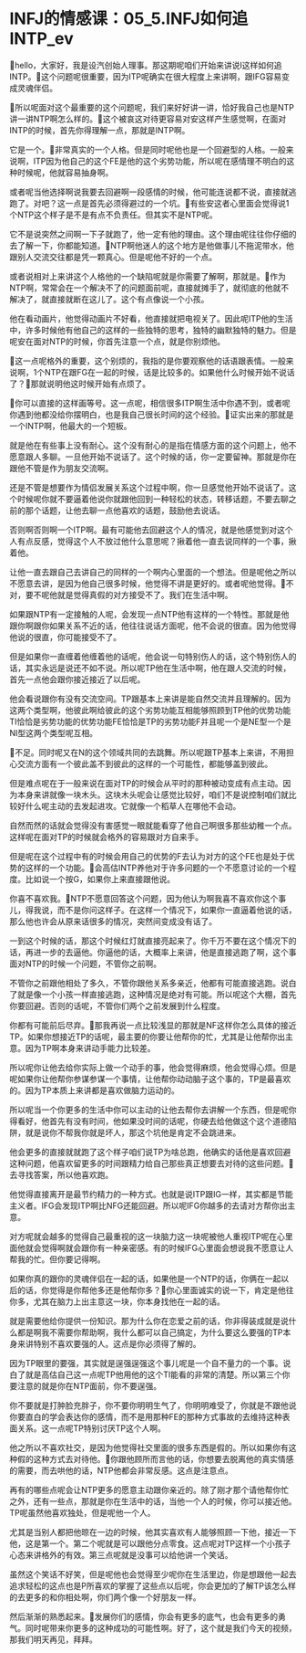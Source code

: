 # INFJ的情感课：05_5.INFJ如何追INTP_ev

🎼hello，大家好，我是设汽创始人理事。那这期呢咱们开始来讲说I这样如何追INTP。🎼这个问题呢很重要，因为ITP呢确实在很大程度上来讲啊，跟IFG容易变成灵魂伴侣。

🎼所以呢面对这个最重要的这个问题呢，我们来好好讲一讲，恰好我自己也是NTP讲一讲NTP啊怎么样的。🎼这个被哀这对待更容易对安这样产生感觉啊，在面对INTP的时候，首先你得理解一点，那就是INTP啊。

它是一个。🎼非常真实的一个人格。但是同时呢他也是一个回避型的人格。一般来说啊，ITP因为他自己的这个FE是他的这个劣势功能，所以呢在感情理不明白的这种时候呢，他就容易抽身啊。

或者呢当他选择啊说我要去回避啊一段感情的时候，他可能连说都不说，直接就逃跑了。对吧？这一点是首先必须得避过的一个坑。🎼有些安这者心里面会觉得说1个NTP这个样子是不是有点不负责任。但其实不是NTP呢。

它不是说突然之间啊一下子就跑了，他一定有他的理由。这个理由呢往往你仔细的去了解一下，你都能知道。🎼NTP啊他迷人的这个地方是他做事儿不拖泥带水，他跟别人交流交往都是凭一颗真心。但是呢他不好的一个点。

或者说相对上来讲这个人格他的一个缺陷呢就是你需要了解啊，那就是。🎼作为NTP啊，常常会在一个解决不了的问题面前呢，直接就摊手了，就彻底的他就不解决了，就直接就断在这儿了。这个有点像说一个小孩。

他在看动画片，他觉得动画片不好看，他直接就把电视关了。因此呢ITP他的生活中，许多时候他有他自己的这样的一些独特的思考，独特的幽默独特的魅力。但是呢安在面对NTP的时候，你首先注意一个点，就是你别烦他。

🎼这一点呢格外的重要，这个别烦的，我指的是你要观察他的话语跟表情。一般来说啊，1个NTP在跟FG在一起的时候，话是比较多的。如果他什么时候开始不说话了？🎼那就说明他这时候开始有点烦了。

🎼你可以直接的这样画等号。这一点呢，相信很多ITP啊生活中你遇不到，或者呢你遇到他都没给你摆明白，也是我自己很长时间的这个经验。🎼证实出来的那就是一个INTP啊，他最大的一个短板。

就是他在有些事上没有耐心。这个没有耐心的是指在情感方面的这个问题上，他不愿意跟人多聊。一旦他开始不说话了。这个时候的话，你一定要留神。那就是你在跟他不管是作为朋友交流啊。

还是不管是想要作为情侣发展关系这个过程中啊，你一旦感觉他开始不说话了。这个时候呢你就不要逼着他说你就跟他回到一种轻松的状态，转移话题，不要去聊之前的那个话题，让他去聊一点他喜欢的话题，鼓励他去说话。

否则啊否则啊一个ITP啊。最有可能他去回避这个人的情况，就是他感觉到对这个人有点反感，觉得这个人不放过他什么意思呢？揪着他一直去说同样的一个事，揪着他。

让他一直去跟自己去讲自己的同样的一个啊内心里面的一个想法。但是呢他之所以不愿意去讲，是因为他自己很多时候，他觉得不讲是更好的。或者呢他觉得。🎼不对，要不呢他就是觉得真假的对方接受不了。我们在生活中啊。

如果跟NTP有一定接触的人呢，会发现一点NTP他有这样的一个特性。那就是他跟你啊跟你如果关系不近的话，他往往说话方面呢，他不会说的很直。因为他觉得他说的很直，你可能接受不了。

但是如果你一直缠着他缠着他的话呢，他会说一句特别伤人的话，这个特别伤人的话，其实永远是说还不如不说。所以呢TP他在生活中啊，他在跟人交流的时候，首先一点他会跟你接近接近了以后呢。

他会看说跟你有没有交流空间。TP跟基本上来讲是能自然交流并且理解的。因为这两个类型啊，他彼此啊给彼此的这个劣势功能互相能够照顾到TP他的优势功能TI恰恰是劣势功能的优势功能FE恰恰是TP的劣势功能F并且呢一个是NE型一个是NI型这两个类型呢互相。

🎼不足。同时呢又在N的这个领域共同的去跳舞。所以呢跟TP基本上来讲，不用担心交流方面有一个彼此盖不到彼此的这样的一个可能性，都能够盖到彼此。

但是难点呢在于一般来说在面对TP的时候会从平时的那种被动变成有点主动。因为本身来讲就像一块木头。这块木头呢会让感觉比较好，咱们不是说控制咱们就比较好什么呢主动的去发起进攻。它就像一个稻草人在哪他不会动。

自然而然的话就会觉得没有害感觉一眼就能看穿了他自己啊很多那些幼稚一个点。这样呢在面对TP的时候就会格外的容易跟对方自来手。

但是呢在这个过程中有的时候会用自己的优势的F去认为对方的这个FE也是处于优势的这样的一个功能。🎼会高估INTP养他对于许多问题的一个不愿意讨论的一个程度。比如说一个按G，如果你上来直接跟他说。

你喜不喜欢我。🎼NTP不愿意回答这个问题，因为他认为啊我喜不喜欢你这个事儿，得我说，而不是你问这样子。在这样一个情况下，如果你一直逼着他说的话，那么他也许会从原来话很多的情况，突然间变成没有话了。

一到这个时候的话，那这个时候红灯就直接亮起来了。你千万不要在这个情况下的话，再进一步的去逼他。你逼他的话，大概率上来讲，他是直接逃跑了啊，这个事面对NTP的时候一个问题，不管你之前啊。

不管你之前跟他相处了多久，不管你跟他关系多亲近，他都有可能直接逃跑。说白了就是像一个小孩一样直接逃跑，这种情况是绝对有可能。所以呢这个大棚，首先你要回避。否则的话呢，不管你们两个之前发展到什么程度。

你都有可能前后尽弃。🎼那我再说一点比较浅显的那就是NF这样你怎么具体的接近TP。如果你想接近TP的话呢，最主要的你要让他帮你的忙，尤其是让他帮你出主意。因为TP啊本身来讲动手能力比较差。

所以呢你让他去给你实际上做一个动手的事，他会觉得麻烦，他会觉得心烦。但是呢如果你让他帮你参谋参谋一个事情，让他帮你动动脑子这个事的，TP是最喜欢的。因为TP本质上来讲都是喜欢做脑力运动的。

所以呢当一个你更多的生活中你可以主动的让他去帮你去讲解一个东西，但是呢你得看好，他首先有没有时间，他如果没时间的话呢，你硬去给他做这个这个道德陷阱，就是说你不帮我你就是坏人，那这个坑他是肯定不会跳进来。

他会更多的直接就就跑了这个样子咱们说TP为啥总跑，他确实的话他是喜欢回避这种问题，他喜欢留更多的时间跟精力给自己那些真正想要去对待的这些问题。🎼去寻找答案，所以他喜欢跑。

他觉得直接离开是最节约精力的一种方式。也就是说ITP跟IG一样，其实都是节能主义者。IFG会发现ITP啊比NFG还能回避。所以呢IFG你越多的去请对方帮你出主意。

对方呢就会越多的觉得自己最重视的这一块脑力这一块呢被他人重视ITP呢在心里面他就会觉得啊就会跟你有一种亲密感。有的时候IFG心里面会想说我不愿意让人帮我的忙。但你要记得啊。

如果你真的跟你的灵魂伴侣在一起的话，如果他是一个NTP的话，你俩在一起以后的话，你觉得是你帮他多还是他帮你多？🎼你心里面诚实的说一下，肯定是他往你多，尤其在脑力上出主意这一块，你本身找他在一起的话。

就是需要他给你提供一份知识。那为什么你在恋爱之前的话，你非得装成就是说什么都是啊我不需要你帮助啊，我什么都可以自己搞定，为什么要这么要强的TP本身来讲特别不喜欢要强的人。这点是你必须得了解的。

因为TP眼里的要强，其实就是逞强逞强这个事儿呢是一个自不量力的一个事。说白了就是高估自己这一点呢TP他用他的这个TI能看的非常的清楚。所以第三个你要注意的就是你在NTP面前，你不要逞强。

你不要就是打肿脸充胖子，你不要你明明生气了，你明明难受了，你就是不跟他说你要直白的学会表达你的感情，而不是用那种FE的那种方式事故的去维持这种表面关系。这一点呢TP特别讨厌TP这个人啊。

他之所以不喜欢社交，是因为他觉得社交里面的很多东西是假的。所以如果你有这种假的这种方式去对待他。🎼你跟他顾所而言他的话，你想要去脱离他的真实情感的需要，而去哄他的话，NTP他都会非常反感。这点是注意点。

再有的哪些点呢会让NTP更多的愿意主动跟你亲近的。除了刚才那个请他帮你忙之外，还有一些点，那就是你在生活中的话，当他一个人的时候，你可以接近他。TP呢虽然他喜欢独处，但是呢他一个人。

尤其是当别人都把他晾在一边的时候，他其实喜欢有人能够照顾一下他，接近一下他，这是第一个。第二个呢就是可以跟他分点零食。这点呢对TP这样一个小孩子心态来讲格外的有效。第三点呢就是没事可以给他讲一个笑话。

虽然这个笑话不好笑，但是呢他也会觉得至少呢你在生活里边，你是想跟他一起去追求轻松的这点也是P所喜欢的掌握了这些点以后呢，你会更加的了解TP该怎么样的去更多的和你相处啊，你们两个像一个好朋友一样。

然后渐渐的熟悉起来。🎼发展你们的感情，你会有更多的底气，也会有更多的勇气。同时呢带来你更多的这种成功的可能性啊。好了，这个就是我们今天的视频，那我们明天再见，拜拜。

